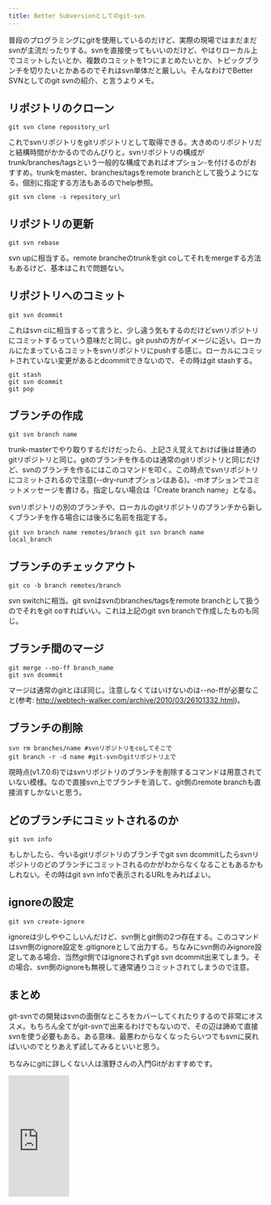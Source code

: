 ```yaml
---
title: Better Subversionとしてのgit-svn
---
```

普段のプログラミングにgitを使用しているのだけど、実際の現場ではまだまだsvnが主流だったりする。svnを直接使ってもいいのだけど、やはりローカル上でコミットしたいとか、複数のコミットを1つにまとめたいとか、トピックブランチを切りたいとかあるのでそれはsvn単体だと厳しい。そんなわけでBetter SVNとしてのgit svnの紹介、と言うよりメモ。

<h2>リポジトリのクローン</h2>
<code><pre>git svn clone repository_url</pre></code>
これでsvnリポジトリをgitリポジトリとして取得できる。大きめのリポジトリだと結構時間がかかるのでのんびりと。svnリポジトリの構成がtrunk/branches/tagsという一般的な構成であればオプション-を付けるのがおすすめ。trunkをmaster、branches/tagsをremote branchとして扱うようになる。個別に指定する方法もあるのでhelp参照。
<code><pre>git svn clone -s repository_url</pre></code>

<h2>リポジトリの更新</h2>
<code><pre>git svn rebase</pre></code>
svn upに相当する。remote brancheのtrunkをgit coしてそれをmergeする方法もあるけど、基本はこれで問題ない。

<h2>リポジトリへのコミット</h2>
<code><pre>git svn dcommit</pre></code>
これはsvn ciに相当するって言うと、少し違う気もするのだけどsvnリポジトリにコミットするっていう意味だと同じ。git pushの方がイメージに近い。ローカルにたまっているコミットをsvnリポジトリにpushする感じ。ローカルにコミットされていない変更があるとdcommitできないので、その時はgit stashする。
<code><pre>git stash
git svn dcommit
git pop
</pre></code>

<h2>ブランチの作成</h2>
<code><pre>git svn branch name</pre></code>
trunk-masterでやり取りするだけだったら、上記さえ覚えておけば後は普通のgitリポジトリと同じ。gitのブランチを作るのは通常のgitリポジトリと同じだけど、svnのブランチを作るにはこのコマンドを叩く。この時点でsvnリポジトリにコミットされるので注意(--dry-runオプションはある)。-mオプションでコミットメッセージを書ける。指定しない場合は「Create branch name」となる。

svnリポジトリの別のブランチや、ローカルのgitリポジトリのブランチから新しくブランチを作る場合には後ろに名前を指定する。
<code><pre>git svn branch name remotes/branch
git svn branch name local_branch</pre></code>

<h2>ブランチのチェックアウト</h2>
<code><pre>git co -b branch remotes/branch</pre></code>
svn switchに相当。git svnはsvnのbranches/tagsをremote branchとして扱うのでそれをgit coすればいい。これは上記のgit svn branchで作成したものも同じ。

<h2>ブランチ間のマージ</h2>
<code><pre>git merge --no-ff branch_name
git svn dcommit</pre></code>
マージは通常のgitとほぼ同じ。注意しなくてはいけないのは--no-ffが必要なこと(参考: <a href='http://webtech-walker.com/archive/2010/03/26101332.html'>http://webtech-walker.com/archive/2010/03/26101332.html</a>)。

<h2>ブランチの削除</h2>
<code><pre>svn rm branches/name #svnリポジトリをcoしてそこで
git branch -r -d name #git-svnのgitリポジトリ上で</pre></code>
現時点(v1.7.0.6)ではsvnリポジトリのブランチを削除するコマンドは用意されていない模様。なので直接svn上でブランチを消して、git側のremote branchも直接消すしかないと思う。

<h2>どのブランチにコミットされるのか</h2>
<code><pre>git svn info</pre></code>
もしかしたら、今いるgitリポジトリのブランチでgit svn dcommitしたらsvnリポジトリのどのブランチにコミットされるのかがわからなくなることもあるかもしれない。その時はgit svn infoで表示されるURLをみればよい。

<h2>ignoreの設定</h2>
<code><pre>git svn create-ignore</pre></code>
ignoreは少しややこしいんだけど、svn側とgit側の2つ存在する。このコマンドはsvn側のignore設定を.gitignoreとして出力する。ちなみにsvn側のみignore設定してある場合、当然git側ではignoreされずgit svn dcommit出来てしまう。その場合、svn側のignoreも無視して通常通りコミットされてしまうので注意。

<h2>まとめ</h2>
git-svnでの開発はsvnの面倒なところをカバーしてくれたりするので非常にオススメ。もちろん全てがgit-svnで出来るわけでもないので、その辺は諦めて直接svnを使う必要もある。ある意味、最悪わからなくなったらいつでもsvnに戻ればいいのでとりあえず試してみるといいと思う。

ちなみにgitに詳しくない人は濱野さんの入門Gitがおすすめです。

<iframe src="http://rcm-jp.amazon.co.jp/e/cm?lt1=_blank&bc1=000000&IS2=1&bg1=FFFFFF&fc1=000000&lc1=0000FF&t=ukstudio0c-22&o=9&p=8&l=as1&m=amazon&f=ifr&md=1X69VDGQCMF7Z30FM082&asins=4798023809" style="width:120px;height:240px;" scrolling="no" marginwidth="0" marginheight="0" frameborder="0"></iframe>

